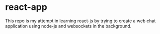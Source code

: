 # react-app
This repo is my attempt in learning react-js by trying to create a web chat application using node-js and websockets in the background.
